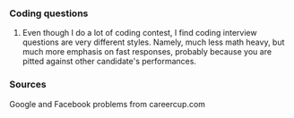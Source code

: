 ### Coding questions ###
1. Even though I do a lot of coding contest, I find coding interview questions are very different styles. Namely, much less math heavy, but much more emphasis on fast responses, probably because you are pitted against other candidate's performances.  

### Sources ###
Google and Facebook problems from careercup.com


